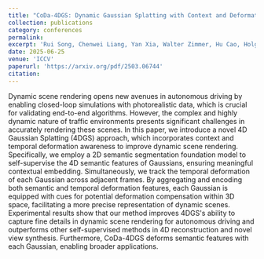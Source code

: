 ```yaml
---
title: "CoDa-4DGS: Dynamic Gaussian Splatting with Context and Deformation Awareness for Autonomous Driving"
collection: publications
category: conferences
permalink: 
excerpt: 'Rui Song, Chenwei Liang, Yan Xia, Walter Zimmer, Hu Cao, Holger Caesar, Andreas Festag, Alois Knoll'
date: 2025-06-25
venue: 'ICCV'
paperurl: 'https://arxiv.org/pdf/2503.06744'
citation: 
---
```


Dynamic scene rendering opens new avenues in autonomous driving by enabling closed-loop simulations with photorealistic data, which is crucial for validating end-to-end algorithms. However, the complex and highly dynamic nature of traffic environments presents significant challenges in accurately rendering these scenes. In this paper, we introduce a novel 4D Gaussian Splatting (4DGS) approach, which incorporates context and temporal deformation awareness to improve dynamic scene rendering. Specifically, we employ a 2D semantic segmentation foundation model to self-supervise the 4D semantic features of Gaussians, ensuring meaningful contextual embedding. Simultaneously, we track the temporal deformation of each Gaussian across adjacent frames. By aggregating and encoding both semantic and temporal deformation features, each Gaussian is equipped with cues for potential deformation compensation within 3D space, facilitating a more precise representation of dynamic scenes. Experimental results show that our method improves 4DGS's ability to capture fine details in dynamic scene rendering for autonomous driving and outperforms other self-supervised methods in 4D reconstruction and novel view synthesis. Furthermore, CoDa-4DGS deforms semantic features with each Gaussian, enabling broader applications.
